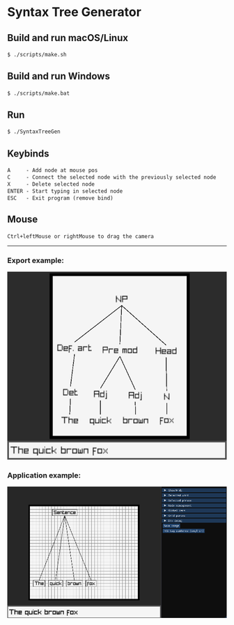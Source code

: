 # Syntax Tree Generator

## Build and run macOS/Linux
````bash
$ ./scripts/make.sh
````

## Build and run Windows
````bash
$ ./scripts/make.bat
````

## Run
````bash
$ ./SyntaxTreeGen
````

## Keybinds
````
A     - Add node at mouse pos
C     - Connect the selected node with the previously selected node
X     - Delete selected node
ENTER - Start typing in selected node
ESC   - Exit program (remove bind)
````

## Mouse
````
Ctrl+leftMouse or rightMouse to drag the camera
````

---

### Export example:
![](img/The_quick_brown_fox_0.png)

### Application example:
![](img/example_1.png)
